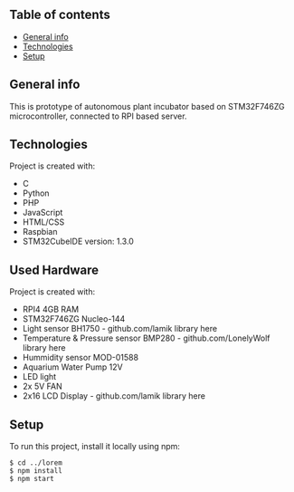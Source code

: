 ## Table of contents
* [General info](#general-info)
* [Technologies](#technologies)
* [Setup](#setup)

## General info
This is prototype of autonomous plant incubator based on STM32F746ZG microcontroller, connected to RPI based server.
	
## Technologies
Project is created with:
* C
* Python
* PHP
* JavaScript
* HTML/CSS
* Raspbian
* STM32CubeIDE version: 1.3.0

## Used Hardware
Project is created with:
* RPI4 4GB RAM
* STM32F746ZG Nucleo-144
* Light sensor BH1750 - github.com/lamik library here
* Temperature & Pressure sensor BMP280 -  github.com/LonelyWolf library here
* Hummidity sensor MOD-01588
* Aquarium Water Pump 12V
* LED light 
* 2x 5V FAN
* 2x16 LCD Display - github.com/lamik library here
	
## Setup
To run this project, install it locally using npm:

```
$ cd ../lorem
$ npm install
$ npm start

